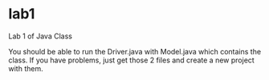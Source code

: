 # lab1
Lab 1 of Java Class

You should be able to run the Driver.java with Model.java which contains the class.
If you have problems, just get those 2 files and create a new project with them.
